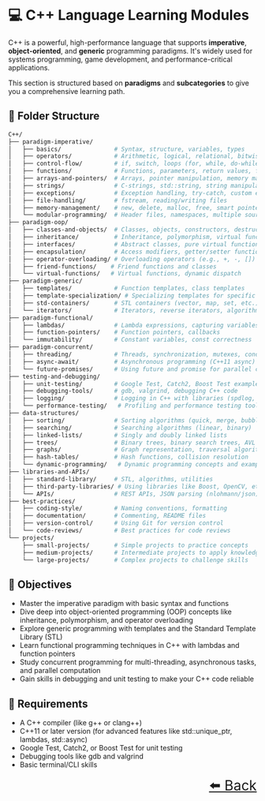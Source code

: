 # 💻 C++ Language Learning Modules

C++ is a powerful, high-performance language that supports **imperative**, **object-oriented**, and **generic** programming paradigms. It's widely used for systems programming, game development, and performance-critical applications.

This section is structured based on **paradigms** and **subcategories** to give you a comprehensive learning path.

## 📂 Folder Structure

```bash
C++/
├── paradigm-imperative/
│   ├── basics/               # Syntax, structure, variables, types
│   ├── operators/            # Arithmetic, logical, relational, bitwise operators
│   ├── control-flow/         # if, switch, loops (for, while, do-while)
│   ├── functions/            # Functions, parameters, return values, function overloading
│   ├── arrays-and-pointers/  # Arrays, pointer manipulation, memory management
│   ├── strings/              # C-strings, std::string, string manipulation
│   ├── exceptions/           # Exception handling, try-catch, custom exceptions
│   ├── file-handling/        # fstream, reading/writing files
│   ├── memory-management/    # new, delete, malloc, free, smart pointers (std::unique_ptr, std::shared_ptr)
│   └── modular-programming/  # Header files, namespaces, multiple source files
├── paradigm-oop/
│   ├── classes-and-objects/  # Classes, objects, constructors, destructors
│   ├── inheritance/          # Inheritance, polymorphism, virtual functions, overriding
│   ├── interfaces/           # Abstract classes, pure virtual functions, interfaces
│   ├── encapsulation/        # Access modifiers, getter/setter functions
│   ├── operator-overloading/ # Overloading operators (e.g., +, -, [])
│   ├── friend-functions/    # Friend functions and classes
│   └── virtual-functions/   # Virtual functions, dynamic dispatch
├── paradigm-generic/
│   ├── templates/            # Function templates, class templates
│   ├── template-specialization/ # Specializing templates for specific types
│   ├── std-containers/       # STL containers (vector, map, set, etc.)
│   └── iterators/            # Iterators, reverse iterators, algorithms
├── paradigm-functional/
│   ├── lambdas/              # Lambda expressions, capturing variables
│   ├── function-pointers/    # Function pointers, callbacks
│   └── immutability/         # Constant variables, const correctness
├── paradigm-concurrent/
│   ├── threading/            # Threads, synchronization, mutexes, conditions
│   ├── async-await/          # Asynchronous programming (C++11 async)
│   └── future-promises/      # Using future and promise for parallel computation
├── testing-and-debugging/
│   ├── unit-testing/         # Google Test, Catch2, Boost Test examples
│   ├── debugging-tools/      # gdb, valgrind, debugging C++ code
│   ├── logging/              # Logging in C++ with libraries (spdlog, log4cpp)
│   └── performance-testing/   # Profiling and performance testing tools
├── data-structures/
│   ├── sorting/              # Sorting algorithms (quick, merge, bubble)
│   ├── searching/            # Searching algorithms (linear, binary)
│   ├── linked-lists/         # Singly and doubly linked lists
│   ├── trees/                # Binary trees, binary search trees, AVL trees
│   ├── graphs/               # Graph representation, traversal algorithms (DFS, BFS)
│   ├── hash-tables/          # Hash functions, collision resolution
│   └── dynamic-programming/   # Dynamic programming concepts and examples
├── libraries-and-APIs/
│   ├── standard-library/     # STL, algorithms, utilities
│   ├── third-party-libraries/ # Using libraries like Boost, OpenCV, etc.
│   └── APIs/                 # REST APIs, JSON parsing (nlohmann/json)
├── best-practices/
│   ├── coding-style/         # Naming conventions, formatting
│   ├── documentation/        # Commenting, README files
│   ├── version-control/      # Using Git for version control
│   └── code-reviews/         # Best practices for code reviews
└── projects/
    ├── small-projects/       # Simple projects to practice concepts
    ├── medium-projects/      # Intermediate projects to apply knowledge
    └── large-projects/       # Complex projects to challenge skills

```
## 🎯 Objectives

- Master the imperative paradigm with basic syntax and functions
- Dive deep into object-oriented programming (OOP) concepts like inheritance, polymorphism, and operator overloading
- Explore generic programming with templates and the Standard Template Library (STL)
- Learn functional programming techniques in C++ with lambdas and function pointers
- Study concurrent programming for multi-threading, asynchronous tasks, and parallel computation
- Gain skills in debugging and unit testing to make your C++ code reliable

## 📌 Requirements

- A C++ compiler (like g++ or clang++)
- C++11 or later version (for advanced features like std::unique_ptr, lambdas, std::async)
- Google Test, Catch2, or Boost Test for unit testing
- Debugging tools like gdb and valgrind
- Basic terminal/CLI skills

<div align="right" style="font-size: 2em;">
    <a href="../README.md">⬅️ Back</a>
</div>

